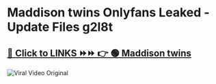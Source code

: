 
 # Maddison twins Onlyfans Leaked - Update Files g2l8t

## <h2><a href="https://clipsfans.com/Maddison_twins&ref=git">🔗 Click to LINKS ⏩⏩ 👉 🟢 Maddison twins </a></h2>

<a href="https://clipsfans.com/Maddison_twins&ref=git" rel="nofollow" data-target="animated-image.originalLink"><img src="https://i.ibb.co.com/xMMVF88/686577567.gif" alt="Viral Video Original" style="max-width: 100%; display: inline-block;" data-target="animated-image.originalImage"></a>

